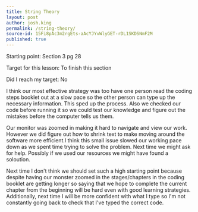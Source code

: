 ```yaml
---
title: String Theory
layout: post
author: josh.king
permalink: /string-theory/
source-id: 15Fi8pAc3m2rgEts-aAcYJYvWlyGET-rDL1SKDSNmF2M
published: true
---
```

Starting point: Section 3 pg 28

Target for this lesson: To finish this section

Did I reach my target: No

I think our most effective strategy was too have one person read the coding steps booklet out at a slow pace so the other person can type up the necessary information. This sped up the process. Also we checked our code before running it so we could test our knowledge and figure out the mistakes before the computer tells us them.

Our monitor was zoomed in making it hard to navigate and view our work. However we did figure out how to shrink text to make moving around the software more efficient.I think this small issue slowed our working pace down as we spent time trying to solve the problem. Next time we might ask for help. Possibly if we used our resources we might have found a soloution.

Next time I don't think we should set such a high starting point because despite having our monster zoomed in the stages/chapters in the coding booklet are getting longer so saying that we hope to complete the current chapter from the beginning will be hard even with good learning strategies. Additionally, next time I will be more confident with what I type so I'm not constantly going back to check that I've typed the correct code.

